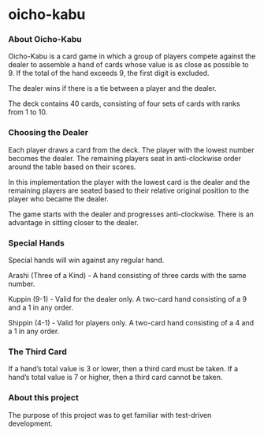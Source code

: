 # oicho-kabu
### About Oicho-Kabu
Oicho-Kabu is a card game in which a group of players compete against the dealer to assemble a hand of cards whose value is as close as possible to 9. If the total of the hand exceeds 9, the first digit is excluded.

The dealer wins if there is a tie between a player and the dealer.

The deck contains 40 cards, consisting of four sets of cards with ranks from 1 to 10.

### Choosing the Dealer
Each player draws a card from the deck. The player with the lowest number becomes the dealer. The remaining players seat in anti-clockwise order around the table based on their scores.

In this implementation the player with the lowest card is the dealer and the remaining players are seated based to their relative original position to the player who became the dealer.

The game starts with the dealer and progresses anti-clockwise. There is an advantage in sitting closer to the dealer.

### Special Hands
Special hands will win against any regular hand.

Arashi (Three of a Kind) - A hand consisting of three cards with the same number.

Kuppin (9-1) - Valid for the dealer only. A two-card hand consisting of a 9 and a 1 in any order.

Shippin (4-1) - Valid for players only. A two-card hand consisting of a 4 and a 1 in any order.

### The Third Card
If a hand’s total value is 3 or lower, then a third card must be taken.
If a hand’s total value is 7 or higher, then a third card cannot be taken.

### About this project
The purpose of this project was to get familiar with test-driven development.
